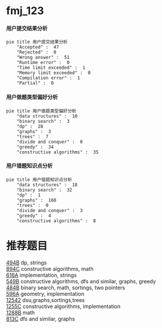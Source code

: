 # fmj_123

<!-- tabs:start -->



#### **用户提交结果分析**

```mermaid
pie title 用户提交结果分析
    "Accepted" :  47
    "Rejected" :  0
    "Wrong answer" :  51
    "Runtime error" :  0
    "Time limit exceeded" :  1
    "Memory limit exceeded" :  0
    "Compilation error" :  1
    "Partial" :  0
```

#### **用户做题类型偏好分析**

```mermaid
pie title 用户做题类型偏好分析
    "data structures" :  10
    "binary search" :  3
    "dp" :  28
    "graphs" :  3
    "trees" :  7
    "divide and conquer" :  0
    "greedy" :  34
    "constructive algorithms" :  35
```
#### **用户错题知识点分析**

```mermaid
pie title 用户错题知识点分析
    "data structures" :  18
    "binary search" :  32
    "dp" :  1
    "graphs" :  160
    "trees" :  0
    "divide and conquer" :  3
    "greedy" :  4
    "constructive algorithms" :  8
```



<!-- tabs:end -->
# 推荐题目
[494B](https://codeforces.com/contest/494/problem/B)		dp,
                        strings		  
[894C](https://codeforces.com/contest/894/problem/C)		constructive algorithms,
                        math		  
[616A](https://codeforces.com/contest/616/problem/A)		implementation,
                        strings		  
[549B](https://codeforces.com/contest/549/problem/B)		constructive algorithms,
                        dfs and similar,
                        graphs,
                        greedy		  
[484B](https://codeforces.com/contest/484/problem/B)		binary search,
                        math,
                        sortings,
                        two pointers		  
[596A](https://codeforces.com/contest/596/problem/A)		geometry,
                        implementation		  
[12542](https://codeforces.com/contest/1254/problem/2)		dsu,graphs,sortings,trees		  
[1255C](https://codeforces.com/contest/1255/problem/C)		constructive algorithms,
                        implementation		  
[1288B](https://codeforces.com/contest/1288/problem/B)		math		  
[813C](https://codeforces.com/contest/813/problem/C)		dfs and similar,
                        graphs		  
